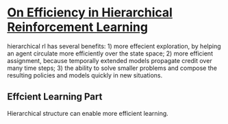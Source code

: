 # [On Efficiency in Hierarchical Reinforcement Learning](https://proceedings.neurips.cc/paper/2020/file/4a5cfa9281924139db466a8a19291aff-Paper.pdf)

hierarchical rl has several benefits: 1) more effecient exploration, by helping an agent circulate more efficiently over the state space; 2) more efficient assignment,
because temporally extended models propagate credit over many time steps; 3) the ability to solve smaller problems and compose the resulting policies and models quickly
in new situations.

## Effcient Learning Part
Hierarchical structure can enable more efficient learning.
